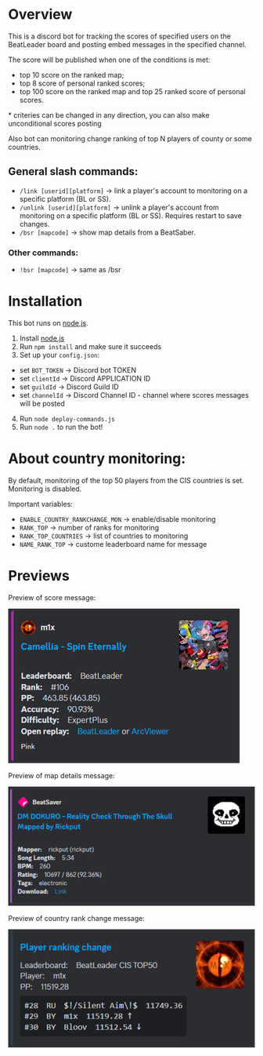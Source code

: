 # Overview

This is a discord bot for tracking the scores of specified users on the BeatLeader board and posting embed messages in the specified channel.

The score will be published when one of the conditions is met:

- top 10 score on the ranked map;
- top 8 score of personal ranked scores;
- top 100 score on the ranked map and top 25 ranked score of personal scores.
  
\* criteries can be changed in any direction, you can also make unconditional scores posting

Also bot can monitoring change ranking of top N players of county or some countries.

## General slash commands:

- `/link [userid][platform]` -> link a player's account to monitoring on a specific platform (BL or SS).
- `/unlink [userid][platform]` -> unlink a player's account from monitoring on a specific platform (BL or SS). Requires restart to save changes.
- `/bsr [mapcode]` -> show map details from a BeatSaber. 

### Other commands:

- `!bsr [mapcode]` -> same as /bsr

# Installation

This bot runs on [node.js](https://nodejs.org).

1. Install [node.js](https://nodejs.org/en/download/)
2. Run `npm install` and make sure it succeeds
3. Set up your `config.json`:
- set `BOT_TOKEN` -> Discord bot TOKEN
- set `clientId` -> Discord APPLICATION ID
- set `guildId` -> Discord Guild ID
- set `channelId` -> Discord Channel ID - channel where scores messages will be posted
4. Run `node deploy-commands.js`
5. Run `node .` to run the bot!

# About country monitoring:

By default, monitoring of the top 50 players from the CIS countries is set. Monitoring is disabled. 

Important variables:
- `ENABLE_COUNTRY_RANKCHANGE_MON` -> enable/disable monitoring
- `RANK_TOP` -> number of ranks for monitoring
- `RANK_TOP_COUNTRIES` -> list of countries to monitoring
- `NAME_RANK_TOP` -> custome leaderboard name for message 

# Previews

Preview of score message:

![img](./scr/scoremessage.png)

Preview of map details message:

![img](./scr/bsrmessage.png)

Preview of country rank change message:

![img](./scr/rankingchange.png)
